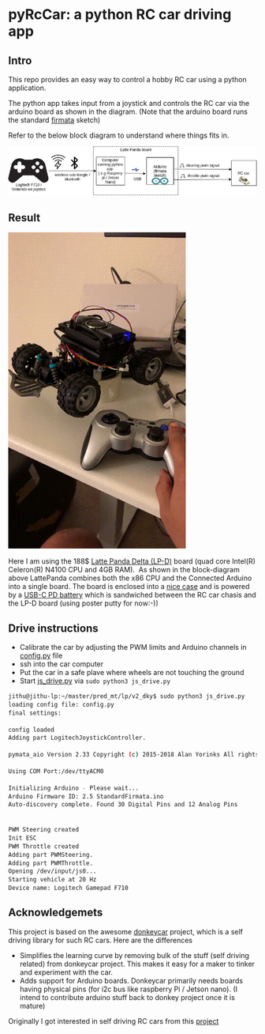 # pyRcCar: a python RC car driving app

## Intro
This repo provides an easy way to control a hobby RC car using a python application. 

The python app takes input from a joystick and controls the RC car via the arduino board as shown in the diagram. (Note that the arduino board runs the standard [firmata](https://www.arduino.cc/en/reference/firmata) sketch)

Refer to the below block diagram to understand where things fits in. 

![block diagram](./assets/lp_arduino_rc_blk.jpg)


## Result

![car in action](./assets/result_car_anim.gif)

Here I am using the 188$ [Latte Panda Delta (LP-D)](https://www.lattepanda.com/products/lattepanda-delta-432.html) board (quad core Intel(R) Celeron(R) N4100 CPU and 4GB RAM).  As shown in the block-diagram above LattePanda combines both the x86 CPU and the Connected Arduino into a single board. The board is enclosed into a [nice case](https://www.dfrobot.com/product-1852.html) and is powered by a [USB-C PD battery](https://www.asus.com/Phone-Accessories/ZenPower-Pro-PD/) which is sandwiched between the RC car chasis and the LP-D board (using poster putty for now:-))

## Drive instructions
- Calibrate the car by adjusting the PWM limits and Arduino channels in [config.py](./config.py) file
- ssh into the car computer
- Put the car in a safe plave where wheels are not touching the ground
- Start [js_drive.py](./js_drive.py) via `sudo python3 js_drive.py`
```bash
jithu@jithu-lp:~/master/pred_mt/lp/v2_dky$ sudo python3 js_drive.py
loading config file: config.py
final settings:

config loaded
Adding part LogitechJoystickController.

pymata_aio Version 2.33	Copyright (c) 2015-2018 Alan Yorinks All rights reserved.

Using COM Port:/dev/ttyACM0

Initializing Arduino - Please wait... 
Arduino Firmware ID: 2.5 StandardFirmata.ino
Auto-discovery complete. Found 30 Digital Pins and 12 Analog Pins


PWM Steering created
Init ESC
PWM Throttle created
Adding part PWMSteering.
Adding part PWMThrottle.
Opening /dev/input/js0...
Starting vehicle at 20 Hz
Device name: Logitech Gamepad F710
```

## Acknowledgemets
This project is based on the awesome [donkeycar](https://www.donkeycar.com/) project, which is a self driving library for such RC cars. Here are the differences
- Simplifies the learning curve by removing bulk of the stuff (self driving related) from donkeycar project. This makes it easy for a maker to tinker and experiment with the car.
- Adds support for Arduino boards. Donkeycar primarily needs boards having physical pins (for i2c bus like raspberry Pi / Jetson nano). (I intend to contribute arduino stuff back to donkey project once it is mature)

Originally I got interested in self driving RC cars from this [project](https://blog.davidsingleton.org/nnrccar/)